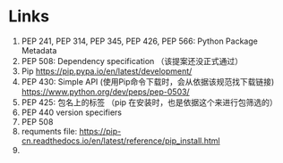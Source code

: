 
# Links
1. PEP 241, PEP 314, PEP 345, PEP 426, PEP 566: Python Package Metadata
2. PEP 508: Dependency specification （该提案还没正式通过）
3. Pip  https://pip.pypa.io/en/latest/development/
4. PEP 430: Simple API (使用Pip命令下载时，会从依据该规范找下载链接)
    https://www.python.org/dev/peps/pep-0503/
4. PEP 425: 包名上的标签  （pip 在安装时，也是依据这个来进行包筛选的）
5. PEP 440 version specifiers
6. PEP 508 
7. requments file:  https://pip-cn.readthedocs.io/en/latest/reference/pip_install.html
8. 



